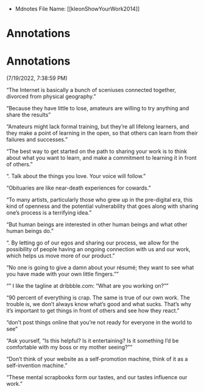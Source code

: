 * Mdnotes File Name: [[kleonShowYourWork2014]]

# Annotations  

# Annotations  
(7/19/2022, 7:38:59 PM)

<span class="highlight" data-annotation="%7B%22attachmentURI%22%3A%22http%3A%2F%2Fzotero.org%2Fusers%2F5448669%2Fitems%2FXUY665JA%22%2C%22annotationKey%22%3A%22UCIPF886%22%2C%22color%22%3A%22%23ffd400%22%2C%22pageLabel%22%3A%2212%22%2C%22position%22%3A%7B%22pageIndex%22%3A20%2C%22rects%22%3A%5B%5B120.516%2C273.777%2C317.592%2C284.777%5D%2C%5B84.799%2C255.781%2C323.18%2C266.781%5D%5D%7D%2C%22citationItem%22%3A%7B%22uris%22%3A%5B%22http%3A%2F%2Fzotero.org%2Fusers%2F5448669%2Fitems%2FAEF2YNNV%22%5D%2C%22locator%22%3A%2212%22%7D%7D">“The Internet is basically a bunch of sceniuses connected together, divorced from physical geography.”</span>

<span class="highlight" data-annotation="%7B%22attachmentURI%22%3A%22http%3A%2F%2Fzotero.org%2Fusers%2F5448669%2Fitems%2FXUY665JA%22%2C%22annotationKey%22%3A%222RVJCWFK%22%2C%22color%22%3A%22%23ffd400%22%2C%22pageLabel%22%3A%2215%22%2C%22position%22%3A%7B%22pageIndex%22%3A23%2C%22rects%22%3A%5B%5B84%2C283.185%2C323.657%2C294.185%5D%2C%5B84%2C265.189%2C230.696%2C276.189%5D%5D%7D%2C%22citationItem%22%3A%7B%22uris%22%3A%5B%22http%3A%2F%2Fzotero.org%2Fusers%2F5448669%2Fitems%2FAEF2YNNV%22%5D%2C%22locator%22%3A%2215%22%7D%7D">“Because they have little to lose, amateurs are willing to try anything and share the results”</span>

<span class="highlight" data-annotation="%7B%22attachmentURI%22%3A%22http%3A%2F%2Fzotero.org%2Fusers%2F5448669%2Fitems%2FXUY665JA%22%2C%22annotationKey%22%3A%2289BA2CPT%22%2C%22color%22%3A%22%23ffd400%22%2C%22pageLabel%22%3A%2216%22%2C%22position%22%3A%7B%22pageIndex%22%3A24%2C%22rects%22%3A%5B%5B84%2C274.577%2C343.919%2C285.577%5D%2C%5B84%2C256.581%2C335.68%2C267.581%5D%2C%5B84%2C238.585%2C317.761%2C249.585%5D%5D%7D%2C%22citationItem%22%3A%7B%22uris%22%3A%5B%22http%3A%2F%2Fzotero.org%2Fusers%2F5448669%2Fitems%2FAEF2YNNV%22%5D%2C%22locator%22%3A%2216%22%7D%7D">“Amateurs might lack formal training, but they’re all lifelong learners, and they make a point of learning in the open, so that others can learn from their failures and successes.”</span>

<span class="highlight" data-annotation="%7B%22attachmentURI%22%3A%22http%3A%2F%2Fzotero.org%2Fusers%2F5448669%2Fitems%2FXUY665JA%22%2C%22annotationKey%22%3A%222L2YN2SJ%22%2C%22color%22%3A%22%23ffd400%22%2C%22pageLabel%22%3A%2219%22%2C%22position%22%3A%7B%22pageIndex%22%3A27%2C%22rects%22%3A%5B%5B84%2C292.172%2C324.537%2C303.172%5D%2C%5B84%2C274.176%2C332.996%2C285.176%5D%2C%5B84%2C256.18%2C289.073%2C267.18%5D%5D%7D%2C%22citationItem%22%3A%7B%22uris%22%3A%5B%22http%3A%2F%2Fzotero.org%2Fusers%2F5448669%2Fitems%2FAEF2YNNV%22%5D%2C%22locator%22%3A%2219%22%7D%7D">“The best way to get started on the path to sharing your work is to think about what you want to learn, and make a commitment to learning it in front of others.”</span>

<span class="highlight" data-annotation="%7B%22attachmentURI%22%3A%22http%3A%2F%2Fzotero.org%2Fusers%2F5448669%2Fitems%2FXUY665JA%22%2C%22annotationKey%22%3A%22TBGJ5MUI%22%2C%22color%22%3A%22%23ffd400%22%2C%22pageLabel%22%3A%2221%22%2C%22position%22%3A%7B%22pageIndex%22%3A29%2C%22rects%22%3A%5B%5B220.345%2C301.181%2C337.704%2C312.181%5D%2C%5B84%2C283.185%2C203.526%2C294.185%5D%5D%7D%2C%22citationItem%22%3A%7B%22uris%22%3A%5B%22http%3A%2F%2Fzotero.org%2Fusers%2F5448669%2Fitems%2FAEF2YNNV%22%5D%2C%22locator%22%3A%2221%22%7D%7D">“. Talk about the things you love. Your voice will follow.”</span>

<span class="highlight" data-annotation="%7B%22attachmentURI%22%3A%22http%3A%2F%2Fzotero.org%2Fusers%2F5448669%2Fitems%2FXUY665JA%22%2C%22annotationKey%22%3A%22JZGAEPWL%22%2C%22color%22%3A%22%23ffd400%22%2C%22pageLabel%22%3A%2227%22%2C%22position%22%3A%7B%22pageIndex%22%3A35%2C%22rects%22%3A%5B%5B84%2C238.184%2C325.89%2C249.184%5D%5D%7D%2C%22citationItem%22%3A%7B%22uris%22%3A%5B%22http%3A%2F%2Fzotero.org%2Fusers%2F5448669%2Fitems%2FAEF2YNNV%22%5D%2C%22locator%22%3A%2227%22%7D%7D">“Obituaries are like near-death experiences for cowards.”</span>

<span class="highlight" data-annotation="%7B%22attachmentURI%22%3A%22http%3A%2F%2Fzotero.org%2Fusers%2F5448669%2Fitems%2FXUY665JA%22%2C%22annotationKey%22%3A%22QA3SZZIK%22%2C%22color%22%3A%22%23ffd400%22%2C%22pageLabel%22%3A%2236%22%2C%22position%22%3A%7B%22pageIndex%22%3A44%2C%22rects%22%3A%5B%5B84%2C256.176%2C321.787%2C267.176%5D%2C%5B84%2C238.18%2C322.689%2C249.18%5D%2C%5B84%2C220.184%2C342.39%2C231.184%5D%2C%5B84%2C202.188%2C148.823%2C213.188%5D%5D%7D%2C%22citationItem%22%3A%7B%22uris%22%3A%5B%22http%3A%2F%2Fzotero.org%2Fusers%2F5448669%2Fitems%2FAEF2YNNV%22%5D%2C%22locator%22%3A%2236%22%7D%7D">“To many artists, particularly those who grew up in the pre-digital era, this kind of openness and the potential vulnerability that goes along with sharing one’s process is a terrifying idea.”</span>

<span class="highlight" data-annotation="%7B%22attachmentURI%22%3A%22http%3A%2F%2Fzotero.org%2Fusers%2F5448669%2Fitems%2FXUY665JA%22%2C%22annotationKey%22%3A%22G6VVTFEY%22%2C%22color%22%3A%22%23ffd400%22%2C%22pageLabel%22%3A%2236%22%2C%22position%22%3A%7B%22pageIndex%22%3A44%2C%22rects%22%3A%5B%5B84%2C103.199%2C329.366%2C114.199%5D%2C%5B84%2C85.203%2C232.137%2C96.203%5D%5D%7D%2C%22citationItem%22%3A%7B%22uris%22%3A%5B%22http%3A%2F%2Fzotero.org%2Fusers%2F5448669%2Fitems%2FAEF2YNNV%22%5D%2C%22locator%22%3A%2236%22%7D%7D">“But human beings are interested in other human beings and what other human beings do.”</span>

<span class="highlight" data-annotation="%7B%22attachmentURI%22%3A%22http%3A%2F%2Fzotero.org%2Fusers%2F5448669%2Fitems%2FXUY665JA%22%2C%22annotationKey%22%3A%22BR885QH9%22%2C%22color%22%3A%22%23ffd400%22%2C%22pageLabel%22%3A%2238%22%2C%22position%22%3A%7B%22pageIndex%22%3A46%2C%22rects%22%3A%5B%5B151.979%2C283.185%2C337.252%2C294.185%5D%2C%5B83.999%2C265.189%2C327.847%2C276.189%5D%2C%5B83.999%2C247.193%2C337.879%2C258.193%5D%2C%5B83.999%2C229.197%2C202.205%2C240.197%5D%5D%7D%2C%22citationItem%22%3A%7B%22uris%22%3A%5B%22http%3A%2F%2Fzotero.org%2Fusers%2F5448669%2Fitems%2FAEF2YNNV%22%5D%2C%22locator%22%3A%2238%22%7D%7D">“. By letting go of our egos and sharing our process, we allow for the possibility of people having an ongoing connection with us and our work, which helps us move more of our product.”</span>

<span class="highlight" data-annotation="%7B%22attachmentURI%22%3A%22http%3A%2F%2Fzotero.org%2Fusers%2F5448669%2Fitems%2FXUY665JA%22%2C%22annotationKey%22%3A%22AUVYXAB8%22%2C%22color%22%3A%22%23ffd400%22%2C%22pageLabel%22%3A%2241%22%2C%22position%22%3A%7B%22pageIndex%22%3A49%2C%22rects%22%3A%5B%5B261.815%2C148.2%2C343.787%2C159.2%5D%2C%5B84%2C130.204%2C340.553%2C141.204%5D%2C%5B84%2C112.208%2C259.516%2C123.208%5D%5D%7D%2C%22citationItem%22%3A%7B%22uris%22%3A%5B%22http%3A%2F%2Fzotero.org%2Fusers%2F5448669%2Fitems%2FAEF2YNNV%22%5D%2C%22locator%22%3A%2241%22%7D%7D">“No one is going to give a damn about your résumé; they want to see what you have made with your own little fingers.””</span>

<span class="highlight" data-annotation="%7B%22attachmentURI%22%3A%22http%3A%2F%2Fzotero.org%2Fusers%2F5448669%2Fitems%2FXUY665JA%22%2C%22annotationKey%22%3A%22WT5CBGK4%22%2C%22color%22%3A%22%23ffd400%22%2C%22pageLabel%22%3A%2252%22%2C%22position%22%3A%7B%22pageIndex%22%3A60%2C%22rects%22%3A%5B%5B245.04%2C148.204%2C335.108%2C159.204%5D%2C%5B84%2C130.208%2C273.046%2C141.208%5D%5D%7D%2C%22citationItem%22%3A%7B%22uris%22%3A%5B%22http%3A%2F%2Fzotero.org%2Fusers%2F5448669%2Fitems%2FAEF2YNNV%22%5D%2C%22locator%22%3A%2252%22%7D%7D">“”&nbsp;I like the tagline at dribbble.com: “What are you working on?””</span>

<span class="highlight" data-annotation="%7B%22attachmentURI%22%3A%22http%3A%2F%2Fzotero.org%2Fusers%2F5448669%2Fitems%2FXUY665JA%22%2C%22annotationKey%22%3A%22LNWHNYEZ%22%2C%22color%22%3A%22%23ffd400%22%2C%22pageLabel%22%3A%2254%22%2C%22position%22%3A%7B%22pageIndex%22%3A62%2C%22rects%22%3A%5B%5B84%2C373.165%2C327.639%2C384.165%5D%2C%5B84%2C355.169%2C347.197%2C366.169%5D%2C%5B84%2C337.173%2C334.558%2C348.173%5D%2C%5B84%2C319.177%2C252.784%2C330.177%5D%5D%7D%2C%22citationItem%22%3A%7B%22uris%22%3A%5B%22http%3A%2F%2Fzotero.org%2Fusers%2F5448669%2Fitems%2FAEF2YNNV%22%5D%2C%22locator%22%3A%2254%22%7D%7D">“90 percent of everything is crap. The same is true of our own work. The trouble is, we don’t always know what’s good and what sucks. That’s why it’s important to get things in front of others and see how they react.”</span>

<span class="highlight" data-annotation="%7B%22attachmentURI%22%3A%22http%3A%2F%2Fzotero.org%2Fusers%2F5448669%2Fitems%2FXUY665JA%22%2C%22annotationKey%22%3A%223657PNEK%22%2C%22color%22%3A%22%23ffd400%22%2C%22pageLabel%22%3A%2257%22%2C%22position%22%3A%7B%22pageIndex%22%3A65%2C%22rects%22%3A%5B%5B222.38%2C265.189%2C325.813%2C276.189%5D%2C%5B84%2C247.193%2C315.792%2C258.193%5D%5D%7D%2C%22citationItem%22%3A%7B%22uris%22%3A%5B%22http%3A%2F%2Fzotero.org%2Fusers%2F5448669%2Fitems%2FAEF2YNNV%22%5D%2C%22locator%22%3A%2257%22%7D%7D">“don’t post things online that you’re not ready for everyone in the world to see”</span>

<span class="highlight" data-annotation="%7B%22attachmentURI%22%3A%22http%3A%2F%2Fzotero.org%2Fusers%2F5448669%2Fitems%2FXUY665JA%22%2C%22annotationKey%22%3A%22YK48RDEL%22%2C%22color%22%3A%22%23ffd400%22%2C%22pageLabel%22%3A%2259%22%2C%22position%22%3A%7B%22pageIndex%22%3A67%2C%22rects%22%3A%5B%5B174.156%2C184.196%2C322.018%2C195.196%5D%2C%5B84%2C166.2%2C332.798%2C177.2%5D%2C%5B84%2C148.204%2C204.582%2C159.204%5D%5D%7D%2C%22citationItem%22%3A%7B%22uris%22%3A%5B%22http%3A%2F%2Fzotero.org%2Fusers%2F5448669%2Fitems%2FAEF2YNNV%22%5D%2C%22locator%22%3A%2259%22%7D%7D">“Ask yourself, “Is this helpful? Is it entertaining? Is it something I’d be comfortable with my boss or my mother seeing?””</span>

<span class="highlight" data-annotation="%7B%22attachmentURI%22%3A%22http%3A%2F%2Fzotero.org%2Fusers%2F5448669%2Fitems%2FXUY665JA%22%2C%22annotationKey%22%3A%22WPVJK3MY%22%2C%22color%22%3A%22%23ffd400%22%2C%22pageLabel%22%3A%2267%22%2C%22position%22%3A%7B%22pageIndex%22%3A75%2C%22rects%22%3A%5B%5B84%2C103.199%2C335.361%2C114.199%5D%2C%5B84%2C85.203%2C254.247%2C96.203%5D%5D%7D%2C%22citationItem%22%3A%7B%22uris%22%3A%5B%22http%3A%2F%2Fzotero.org%2Fusers%2F5448669%2Fitems%2FAEF2YNNV%22%5D%2C%22locator%22%3A%2267%22%7D%7D">“Don’t think of your website as a self-promotion machine, think of it as a self-invention machine.”</span>

<span class="highlight" data-annotation="%7B%22attachmentURI%22%3A%22http%3A%2F%2Fzotero.org%2Fusers%2F5448669%2Fitems%2FXUY665JA%22%2C%22annotationKey%22%3A%22E4C6L896%22%2C%22color%22%3A%22%235fb236%22%2C%22pageLabel%22%3A%2275%22%2C%22position%22%3A%7B%22pageIndex%22%3A83%2C%22rects%22%3A%5B%5B213.954%2C148.204%2C347.989%2C159.204%5D%2C%5B84%2C130.208%2C279.701%2C141.208%5D%5D%7D%2C%22citationItem%22%3A%7B%22uris%22%3A%5B%22http%3A%2F%2Fzotero.org%2Fusers%2F5448669%2Fitems%2FAEF2YNNV%22%5D%2C%22locator%22%3A%2275%22%7D%7D">“These mental scrapbooks form our tastes, and our tastes influence our work.”</span>